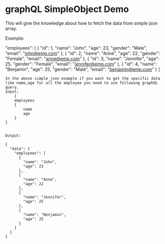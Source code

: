 # graphQL SimpleObject Demo
This will give the knowledge about how to fetch the data from simple json array.

Example:

"employees": [
      {
        "id": 1,
        "name": "John",
        "age": 23,
        "gender": "Male",
        "email": "john@emp.com"
      },
      {
        "id": 2,
        "name": "Anne",
        "age": 22,
        "gender": "Female",
        "email": "anne@emp.com"
      },
      {
        "id": 3,
        "name": "Jennifer",
        "age": 25,
        "gender": "Female",
        "email": "jennifer@emp.com"
      },
      {
        "id": 4,
        "name": "Benjamin",
        "age": 25,
        "gender": "Male",
        "email": "benjamin@emp.com"
      }
    ]

    In the above simple json example if you want to get the specific data like name,age for all the employee you need to use following graphQL query.
	Input:
    	{
  		employees
  		{
    		name
    		age
		}
	}
	

	Output:
	
	{
	  "data": {
	    "employees": [
	      {
	        "name": "John",
	        "age": 23
	      },
	      {
	        "name": "Anne",
	        "age": 22
	      },
	      {
	        "name": "Jennifer",
	        "age": 25
	      },
	      {
	        "name": "Benjamin",
	        "age": 25
	      }
	    ]
	  }
	}

